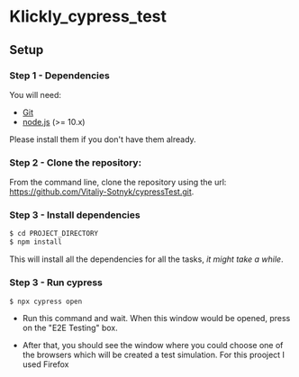 # Klickly_cypress_test
## Setup

### Step 1 - Dependencies

You will need:

* [Git](http://git-scm.com/downloads)
* [node.js](https://nodejs.org/) (>= 10.x)

Please install them if you don't have them already.

### Step 2 - Clone the repository:

From the command line, clone the repository using the url: https://github.com/Vitaliy-Sotnyk/cypressTest.git.

### Step 3 - Install dependencies

```sh
$ cd PROJECT_DIRECTORY
$ npm install
```
This will install all the dependencies for all the tasks, _it might take a while_.

### Step 3 - Run cypress

```sh
$ npx cypress open
```
- Run this command and wait.
  When this window would be opened, press on the "E2E Testing" box.

- After that, you should see the window where you could choose one of the browsers which will be created a test simulation.
  For this prooject I used Firefox
